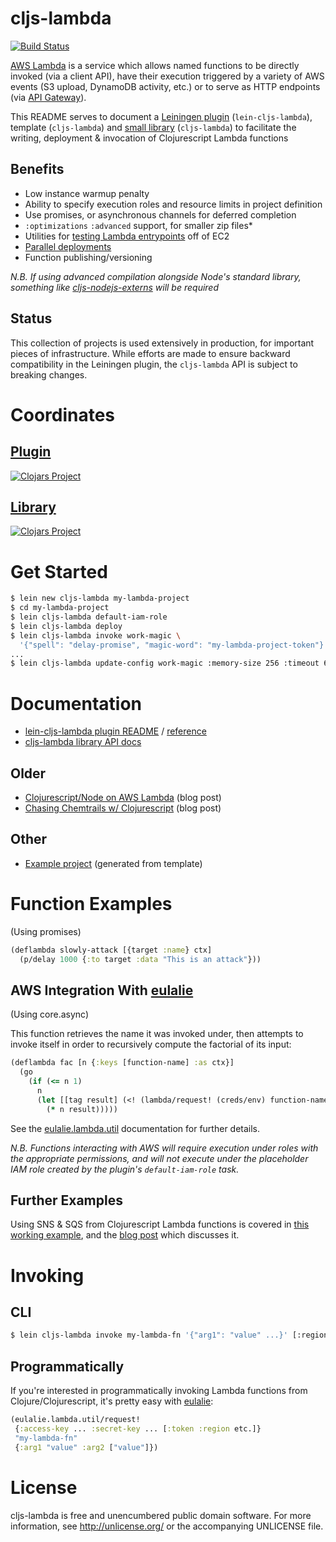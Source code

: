 # cljs-lambda

[![Build Status](https://travis-ci.org/nervous-systems/cljs-lambda.svg?branch=master)](https://travis-ci.org/nervous-systems/cljs-lambda)

[AWS Lambda](http://aws.amazon.com/documentation/lambda/) is a service which
allows named functions to be directly invoked (via a client API), have their
execution triggered by a variety of AWS events (S3 upload, DynamoDB activity,
etc.) or to serve as HTTP endpoints (via [API
Gateway](https://aws.amazon.com/api-gateway/)).

This README serves to document a [Leiningen
plugin](https://github.com/nervous-systems/cljs-lambda/tree/master/plugin)
(`lein-cljs-lambda`), template (`cljs-lambda`) and [small
library](https://nervous.io/doc/cljs-lambda/) (`cljs-lambda`) to facilitate the
writing, deployment & invocation of Clojurescript Lambda functions

## Benefits

 - Low instance warmup penalty
 - Ability to specify execution roles and resource limits in project definition
 - Use promises, or asynchronous channels for deferred completion
 - `:optimizations` `:advanced` support, for smaller zip files*
 - Utilities for [testing Lambda entrypoints](https://nervous.io/doc/cljs-lambda/testing.html) off of EC2
 - [Parallel deployments](https://github.com/nervous-systems/cljs-lambda/wiki/Plugin-Reference)
 - Function publishing/versioning

_N.B. If using advanced compilation alongside Node's standard library,
something like
[cljs-nodejs-externs](https://github.com/nervous-systems/cljs-nodejs-externs)
will be required_

## Status

This collection of projects is used extensively in production, for important
pieces of infrastructure.  While efforts are made to ensure backward
compatibility in the Leiningen plugin, the `cljs-lambda` API is subject to
breaking changes.

# Coordinates

## [Plugin](https://github.com/nervous-systems/cljs-lambda/tree/master/plugin)

[![Clojars
Project](http://clojars.org/io.nervous/lein-cljs-lambda/latest-version.svg)](http://clojars.org/io.nervous/lein-cljs-lambda)

## [Library](https://github.com/nervous-systems/cljs-lambda/tree/master/cljs-lambda)

[![Clojars Project](http://clojars.org/io.nervous/cljs-lambda/latest-version.svg)](http://clojars.org/io.nervous/cljs-lambda)

# Get Started

```sh
$ lein new cljs-lambda my-lambda-project
$ cd my-lambda-project
$ lein cljs-lambda default-iam-role
$ lein cljs-lambda deploy
$ lein cljs-lambda invoke work-magic \
  '{"spell": "delay-promise", "magic-word": "my-lambda-project-token"}'
...
$ lein cljs-lambda update-config work-magic :memory-size 256 :timeout 66
```

# Documentation
 - [lein-cljs-lambda plugin README](https://github.com/nervous-systems/cljs-lambda/tree/master/plugin) / [reference](https://github.com/nervous-systems/cljs-lambda/wiki/Plugin-Reference)
 - [cljs-lambda library API docs](https://nervous.io/doc/cljs-lambda/)

## Older
 - [Clojurescript/Node on AWS Lambda](https://nervous.io/clojure/clojurescript/aws/lambda/node/lein/2015/07/05/lambda/) (blog post)
 - [Chasing Chemtrails w/ Clojurescript](https://nervous.io/clojure/clojurescript/node/aws/2015/08/09/chemtrails/) (blog post)

## Other
- [Example project](https://github.com/nervous-systems/cljs-lambda/tree/master/example/) (generated from template)

# Function Examples

(Using promises)

```clojure
(deflambda slowly-attack [{target :name} ctx]
  (p/delay 1000 {:to target :data "This is an attack"}))
```

## AWS Integration With [eulalie](https://github.com/nervous-systems/eulalie)

(Using core.async)

This function retrieves the name it was invoked under, then attempts to invoke
itself in order to recursively compute the factorial of its input:

```clojure
(deflambda fac [n {:keys [function-name] :as ctx}]
  (go
    (if (<= n 1)
      n
      (let [[tag result] (<! (lambda/request! (creds/env) function-name (dec n)))]
        (* n result)))))
```

See the
[eulalie.lambda.util](https://github.com/nervous-systems/eulalie/wiki/eulalie.lambda.util)
documentation for further details.

_N.B. Functions interacting with AWS will require execution under roles with the
appropriate permissions, and will not execute under the placeholder IAM role
created by the plugin's `default-iam-role` task._

## Further Examples

Using SNS & SQS from Clojurescript Lambda functions is covered in [this working
example](https://github.com/nervous-systems/chemtrack-example/blob/master/lambda/chemtrack/lambda.cljs),
and the [blog
post](https://nervous.io/clojure/clojurescript/node/aws/2015/08/09/chemtrails/)
which discusses it.

# Invoking

## CLI

```sh
$ lein cljs-lambda invoke my-lambda-fn '{"arg1": "value" ...}' [:region ...]
```

## Programmatically

If you're interested in programmatically invoking Lambda functions from
Clojure/Clojurescript, it's pretty easy with
[eulalie](https://github.com/nervous-systems/eulalie):

```clojure
(eulalie.lambda.util/request!
 {:access-key ... :secret-key ... [:token :region etc.]}
 "my-lambda-fn"
 {:arg1 "value" :arg2 ["value"]})
```

# License

cljs-lambda is free and unencumbered public domain software. For more
information, see http://unlicense.org/ or the accompanying UNLICENSE
file.
